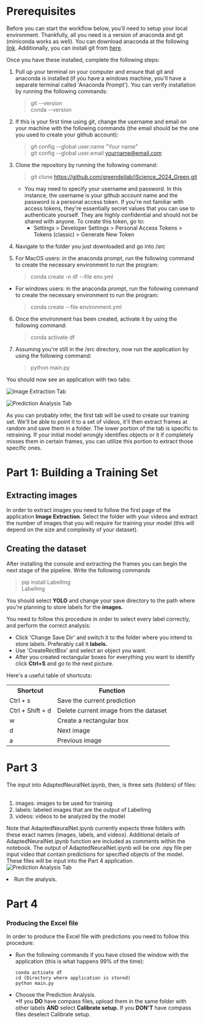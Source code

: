 <h1>Prerequisites</h1>
Before you can start the workflow below, you'll need to setup your local environment. Thankfully, all you need is a version of anaconda and git (miniconda works as well). You can download anaconda at the following <a href="https://www.anaconda.com/download" target="_blank">link</a>. Additionally, you can install git from <a href="https://git-scm.com/downloads" target="_blank">here</a>.

Once you have these installed, complete the following steps:

1. Pull up your terminal on your computer and ensure that git and anaconda is installed (if you have a windows machine, you'll have a separate terminal called 'Anaconda Prompt'). You can verify installation by running the following commands:
    > git --version<br/>
    > conda --version

2. If this is your first time using git, change the username and email on your machine with the following commands (the email should be the one you used to create your github account):

    > git config --global user.name "Your name"<br/>
    > git config --global user.email yourname@email.com

3. Clone the repository by running the following command: 
    > git clone https://github.com/greendeilab/iScience_2024_Green.git

    - You may need to specify your username and password. In this instance, the username is your github account name and the password is a personal access token. If you're not familiar with access tokens, they're essentially secret values that you can use to authenticate yourself. They are highly confidential and should not be shared with anyone. To create this token, go to: 
        -  Settings > Developer Settings > Personal Access Tokens > Tokens (classic) > Generate New Token
    
4. Navigate to the folder you just downloaded and go into /src

5. For MacOS users: in the anaconda prompt, run the following command to create the necessary environment to run the program:
    > conda create -n df --file env.yml 
- For windows users: in the anaconda prompt, run the following command to create the necessary environment to run the program:
    > conda create --file environment.yml

6. Once the environment has been created, activate it by using the following command:
    > conda activate df 
  
7. Assuming you're still in the /src directory, now run the application by using the following command:
    > python main.py

You should now see an application with two tabs:

![Image Extraction Tab](./readme_images/image-extraction-frame.png?raw=true)


![Prediction Analysis Tab](./readme_images/prediction-analysis-frame.png?raw=true)

As you can probably infer, the first tab will be used to create our training set. We'll be able to point it to a set of videos, it'll then extract frames at random and save them in a folder. The lower portion of the tab is specific to retraining. If your initial model wrongly identifies objects or it if completely misses them in certain frames, you can utilize this portion to extract those specific ones.

<h1>Part 1: Building a Training Set</h1>

<h2 id="training">Extracting images</h2>
In order to extract images you need to follow the first page of the application <strong>Image Extraction</strong>. Select the folder with your videos and extract the number of images that you will require for training your model (this will depend on the size and complexity of your dataset). 

<h2 id="training">Creating the dataset</h2>

<p> After installing the console and extracting the frames you can begin the next stage of the pipeline. Write the following commands</p>

> pip install LabelImg </br>
> LabelImg

<p>You should select <strong>YOLO</strong> and change your save directory to the path where you're planning to store labels for the <strong>images.</strong></p>

You need to follow this procedure in order to select every label correctly, and perform the correct analysis:
<ul>
<li> Click 'Change Save Dir' and switch it to the folder where you intend to store labels. Preferably call it <strong>labels.</strong></li>
<li> Use 'CreateRectBox' and select an object you want.

<li>After you created rectangular boxes for everything you want to identify click <strong>Ctrl+S</strong> and go to the next picture.</li>
</li>
</ul>
Here's a useful table of shortcuts:
<table>
  <tr>
    <th>Shortcut</th>
    <th>Function</th>
  </tr>
  <tr>
    <td>Ctrl + s</td>
    <td>Save the current prediction</td>
  </tr>
  <tr>
    <td>Ctrl + Shift + d</td>
    <td>Delete current image from the dataset</td>
  </tr>
  <tr>
    <td>w</td>
    <td>Create a rectangular box</td>
  </tr>
  <tr>
    <td>d</td>
    <td>Next image</td>
  </tr>
  <tr>
    <td>a</td>
    <td>Previous image</td>
  </tr>
</table>

<h1>Part 3</h1>
The input into AdaptedNeuralNet.ipynb, then, is three sets (folders) of files:
<br/><br/>

<ol>
    <li>images: images to be used for training</li>
    <li>labels: labeled images that are the output of LabelImg </li>
    <li>videos: videos to be analyzed by the model</li>
</ol>

Note that AdaptedNeuralNet.ipynb currently expects three folders with these exact names (images, labels, and videos). Additional details of AdaptedNeuralNet.ipynb function are included as comments within the notebook. The output of AdaptedNeuralNet.ipynb will be one .npy file per input video that contain predictions for specified objects of the model. These files will be input into the Part 4 application.
![Prediction Analysis Tab](./readme_images/prediction-analysis-frame.png?raw=true)
<li>Run the analysis.</li>
</ul>

<h1>Part 4</h1>

<h3>Producing the Excel file</h3>
<p>In order to produce the Excel file with predictions you need to follow this procedure:</p>
<ul>
<li>Run the following commands if you have closed the window with the application (this is what happens 99% of the time):</li>

    conda activate df
    cd (Directory where application is stored)
    python main.py
<li>Choose the Prediction Analysis. <br> *If you <strong>DO</strong> have compass files, upload them in the same folder with other labels <strong>AND</strong> select <strong>Calibrate setup.</strong> If you <strong>DON'T</strong> have compass files deselect Calibrate setup. </li>
